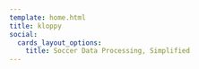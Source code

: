 ```yaml
---
template: home.html
title: kloppy
social:
  cards_layout_options:
    title: Soccer Data Processing, Simplified
---
```

